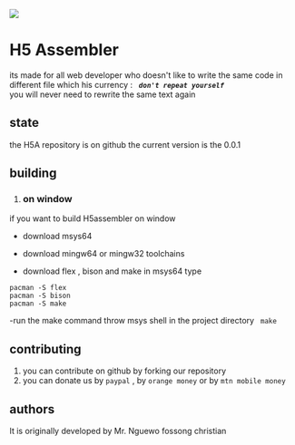 ![](https://github.com/ngdream/H5assembler/blob/ff5bbb7b8fcf68d246994baaf89d75999432f52c/share/gitlogo.png)
# H5 Assembler
its made for all web developer who doesn't like to write the same code  in different file  which his currency : ***``  don't repeat yourself ``***<br/>
you will never need to rewrite the same text again

## state
the H5A repository is on github 
the current version is the 0.0.1

## building
1. ### on window
if you want to build H5assembler on window 
- download msys64
- download mingw64 or  mingw32 toolchains

- download flex , bison and make
in msys64 type
```
pacman -S flex
pacman -S bison
pacman -S make
```
-run the make command throw msys shell  in the project directory
``` make```

## contributing
1. you can contribute on github by forking our repository
2. you can donate us by ``paypal`` , by ``orange money`` or by  ``mtn mobile money``
## authors

It is originally developed by Mr. Nguewo fossong christian 


